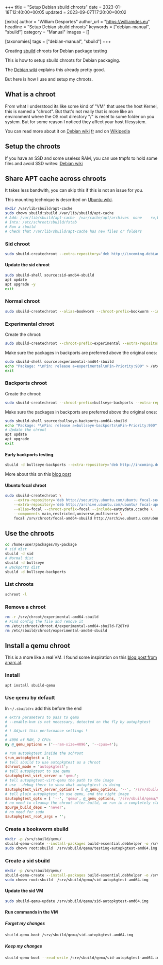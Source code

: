 +++
title = "Setup Debian sbuild chroots"
date = 2023-01-18T12:40:00+00:05
updated = 2023-09-07T17:20:00+00:02

[extra]
author = "William Desportes"
author_url = "https://williamdes.eu"
headline = "Setup Debian sbuild chroots"
keywords = ["debian-manual", "sbuild"]
category = "Manual"
images = []


[taxonomies]
tags = ["debian-manual", "sbuild"]
+++

Creating [sbuild](https://wiki.debian.org/sbuild) chroots for Debian package testing

<!-- more -->

This is how to setup sbuild chroots for Debian packaging.

The [Debian wiki](https://wiki.debian.org/sbuild) explains this already pretty good.

But here is how I use and setup my chroots.

## What is a chroot

From what I understood its like some kind of "VM" that uses the host Kernel, this is named a "chroot".
But that's not really that is more like an environment where the OS root directory "/" is reset to some folder on you system.
But for some reason I noticed they affect your host filesystem.

You can read more about it on [Debian wiki](https://wiki.debian.org/chroot) [fr](https://wiki.debian.org/fr/Chroot) and on [Wikipedia](https://wikipedia.org/wiki/Chroot)

## Setup the chroots

If you have an SSD and some useless RAM, you can use tmpfs to hold some files and avoid SSD writes: [Debian wiki](https://wiki.debian.org/sbuild#sbuild_with_tmpfs_.28schroot.29)

## Share APT cache across chroots

It takes less bandwith, you can skip this if this is not an issue for you.

This mounting technique is described on [Ubuntu wiki](https://wiki.ubuntu.com/SimpleSbuild).

```sh
mkdir /var/lib/sbuild/apt-cache
sudo chown sbuild:sbuild /var/lib/sbuild/apt-cache
# Add: /var/lib/sbuild/apt-cache  /var/cache/apt/archives  none    rw,bind 0   0
# Into: /etc/schroot/sbuild/fstab
# Run a sbuild
# Check that /var/lib/sbuild/apt-cache has new files or folders
```

### Sid chroot

```sh
sudo sbuild-createchroot --extra-repository='deb http://incoming.debian.org/debian-buildd/ buildd-unstable main' --extra-repository='deb http://incoming.debian.org/debian-buildd/ buildd-sid main' --alias=sid --chroot-prefix=sid --include=eatmydata,ccache sid /srv/chroot/sid-amd64-sbuild http://ftp.fr.debian.org/debian
```

#### Update the sid chroot

```sh
sudo sbuild-shell source:sid-amd64-sbuild
apt update
apt upgrade -y
exit
```

### Normal chroot

```sh
sudo sbuild-createchroot --alias=bookworm --chroot-prefix=bookworm --include=eatmydata,ccache bookworm /srv/chroot/bookworm-amd64-sbuild http://ftp.fr.debian.org/debian
```

### Experimental chroot

Create the chroot:

```sh
sudo sbuild-createchroot --chroot-prefix=experimental --extra-repository='deb http://deb.debian.org/debian experimental main' --include=eatmydata,ccache bookworm /srv/chroot/experimental-amd64-sbuild http://ftp.fr.debian.org/debian
```

Make sure the packages in backports are preferred above the original ones:

```sh
sudo sbuild-shell source:experimental-amd64-sbuild
echo "Package: *\nPin: release a=experimental\nPin-Priority:900" > /etc/apt/preferences.d/experimental.pref
exit
```

### Backports chroot

Create the chroot:

```sh
sudo sbuild-createchroot --chroot-prefix=bullseye-backports --extra-repository='deb http://deb.debian.org/debian bullseye-backports main' --include=eatmydata,ccache bullseye /srv/chroot/bullseye-backports-amd64-sbuild http://ftp.fr.debian.org/debian
```

Make sure the packages in backports are preferred above the original ones:

```sh
sudo sbuild-shell source:bullseye-backports-amd64-sbuild
echo "Package: *\nPin: release a=bullseye-backports\nPin-Priority:900" > /etc/apt/preferences.d/bullseye-backports.pref
# Update the chroot
apt update
apt upgrade
exit
```

#### Early backports testing

```sh
sbuild -d bullseye-backports --extra-repository='deb http://incoming.debian.org/debian-buildd/ buildd-bullseye-backports main'
```

More about this on this [blog post](https://aerostitch.github.io/linux_and_unix/debian/sbuild_with_experimental_distribution.html)

#### Ubuntu focal chroot

```sh
sudo sbuild-createchroot \
    --extra-repository='deb http://security.ubuntu.com/ubuntu focal-security main restricted universe multiverse' \
    --extra-repository='deb http://archive.ubuntu.com/ubuntu/ focal-updates main restricted universe multiverse' \
    --alias=focal --chroot-prefix=focal --include=eatmydata,ccache \
    --components main,restricted,universe,multiverse \
    focal /srv/chroot/focal-amd64-sbuild http://archive.ubuntu.com/ubuntu/
```

## Use the chroots

```sh
cd /home/user/packages/my-package
# sid dist
sbuild -d sid
# Normal dist
sbuild -d bullseye
# Backports dist
sbuild -d bullseye-backports
```

### List chroots

```sh
schroot -l
```

### Remove a chroot

```sh
rm -r /srv/chroot/experimental-amd64-sbuild
# Find config the file and remove it
rm /etc/schroot/chroot.d/experimental-amd64-sbuild-F28TrU
rm /etc/sbuild/chroot/experimental-amd64-sbuild
```

## Install a qemu chroot

This is a more like a real VM.
I found some inspiration on this [blog post from anarc.at](https://anarc.at/blog/2022-04-27-sbuild-qemu/).

### Install

```sh
apt install sbuild-qemu
```

### Use qemu by default

In `~/.sbuildrc` add this before the end

```perl
# extra parameters to pass to qemu
# --enable-kvm is not necessary, detected on the fly by autopkgtest
#
# ! Adjust this performance settings !
#
# 4096 of RAM, 2 CPUs
my @_qemu_options = ('--ram-size=4096', '--cpus=4');

# run autopkgtest inside the schroot
$run_autopkgtest = 1;
# tell sbuild to use autopkgtest as a chroot
$chroot_mode = 'autopkgtest';
# tell autopkgtest to use qemu
$autopkgtest_virt_server = 'qemu';
# tell autopkgtest-virt-qemu the path to the image
# use --debug there to show what autopkgtest is doing
$autopkgtest_virt_server_options = [ @_qemu_options, '--', '/srv/sbuild/qemu/%r-autopkgtest-%a.img' ];
# tell plain autopkgtest to use qemu, and the right image
$autopkgtest_opts = [ '--', 'qemu', @_qemu_options, '/srv/sbuild/qemu/%r-autopkgtest-%a.img'];
# no need to cleanup the chroot after build, we run in a completely clean VM
$purge_build_deps = 'never';
# no need for sudo
$autopkgtest_root_args = '';
```

### Create a bookworm sbuild

```sh
mkdir -p /srv/sbuild/qemu/
sbuild-qemu-create --install-packages build-essential,debhelper -o /srv/sbuild/qemu/testing-autopkgtest-amd64.img testing http://ftp.fr.debian.org/debian
sudo chown root:sbuild  /srv/sbuild/qemu/testing-autopkgtest-amd64.img
```

### Create a sid sbuild

```sh
mkdir -p /srv/sbuild/qemu/
sbuild-qemu-create --install-packages build-essential,debhelper -o /srv/sbuild/qemu/sid-autopkgtest-amd64.img sid http://ftp.fr.debian.org/debian
sudo chown root:sbuild  /srv/sbuild/qemu/sid-autopkgtest-amd64.img
```

#### Update the sid VM

```sh
sudo sbuild-qemu-update /srv/sbuild/qemu/sid-autopkgtest-amd64.img
```

#### Run commands in the VM

##### Forget my changes

```sh
sbuild-qemu-boot /srv/sbuild/qemu/sid-autopkgtest-amd64.img
```

##### Keep my changes

```sh
sbuild-qemu-boot --read-write /srv/sbuild/qemu/sid-autopkgtest-amd64.img
```
